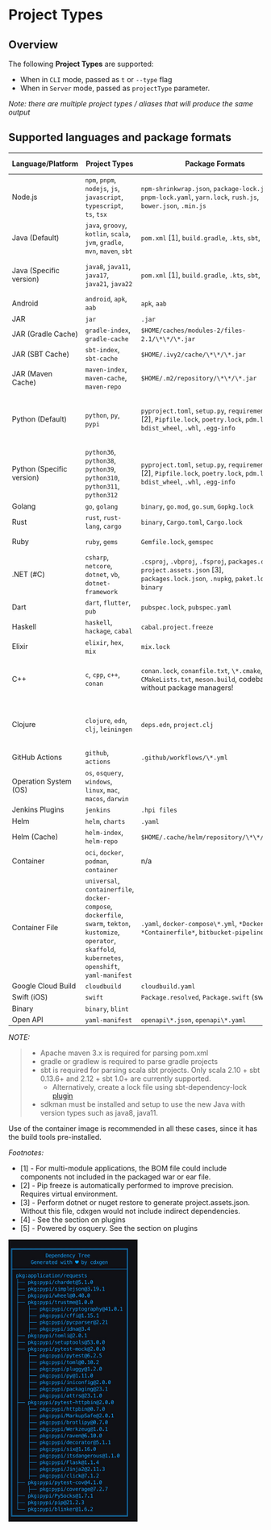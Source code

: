 # Project Types

## Overview

The following **Project Types** are supported:

- When in `CLI` mode, passed as `t` or `--type` flag
- When in `Server` mode, passed as `projectType` parameter.

_Note: there are multiple project types / aliases that will produce the same output_

## Supported languages and package formats

| Language/Platform         | Project Types                                                                                                                                                    | Package Formats                                                                                                                       | Supported Evidence                                                                                    | Supports Transitives |
| ------------------------- | ---------------------------------------------------------------------------------------------------------------------------------------------------------------- | ------------------------------------------------------------------------------------------------------------------------------------- | ----------------------------------------------------------------------------------------------------- | -------------------- |
| Node.js                   | `npm`, `pnpm`, `nodejs`, `js`, `javascript`, `typescript`, `ts`, `tsx`                                                                                           | `npm-shrinkwrap.json`, `package-lock.json`, `pnpm-lock.yaml`, `yarn.lock`, `rush.js`, `bower.json`, `.min.js`                         | Yes, except for `.min.`                                                                               | ✅                   |
| Java (Default)            | `java`, `groovy`, `kotlin`, `scala`, `jvm`, `gradle`, `mvn`, `maven`, `sbt`                                                                                      | `pom.xml` [1], `build.gradle`, `.kts`, `sbt`, `bazel`                                                                                 | Yes, unless `pom.xml` is manually parsed due to unavailability of maven or errors)                    | ✅                   |
| Java (Specific version)   | `java8`, `java11`, `java17`, `java21`, `java22`                                                                                                                  | `pom.xml` [1], `build.gradle`, `.kts`, `sbt`, `bazel`                                                                                 | Yes, unless `pom.xml` is manually parsed due to unavailability of maven or errors)                    | ✅                   |
| Android                   | `android`, `apk`, `aab`                                                                                                                                          | `apk`, `aab`                                                                                                                          | -                                                                                                     | -                    |
| JAR                       | `jar`                                                                                                                                                            | `.jar`                                                                                                                                | -                                                                                                     | -                    |
| JAR (Gradle Cache)        | `gradle-index`, `gradle-cache`                                                                                                                                   | `$HOME/caches/modules-2/files-2.1/\*\*/\*.jar`                                                                                        | -                                                                                                     | -                    |
| JAR (SBT Cache)           | `sbt-index`, `sbt-cache`                                                                                                                                         | `$HOME/.ivy2/cache/\*\*/\*.jar `                                                                                                      | -                                                                                                     | -                    |
| JAR (Maven Cache)         | `maven-index`, `maven-cache`, `maven-repo`                                                                                                                       | `$HOME/.m2/repository/\*\*/\*.jar`                                                                                                    | -                                                                                                     | -                    |
| Python (Default)          | `python`, `py`, `pypi`                                                                                                                                           | `pyproject.toml`, `setup.py`, `requirements.txt` [2], `Pipfile.lock`, `poetry.lock`, `pdm.lock`, `bdist_wheel`, `.whl`, `.egg-info`   | Yes using the automatic pip install/freeze. When disabled, only with `Pipfile.lock` and `poetry.lock` | ✅                   |
| Python (Specific version) | `python36`, `python38`, `python39`, `python310`, `python311`, `python312`                                                                                        | `pyproject.toml`, `setup.py`, `requirements.txt` [2], `Pipfile.lock`, `poetry.lock`, `pdm.lock`, `bdist_wheel`, `.whl`, `.egg-info`   | Yes using the automatic pip install/freeze. When disabled, only with `Pipfile.lock` and `poetry.lock` | ✅                   |
| Golang                    | `go`, `golang`                                                                                                                                                   | `binary`, `go.mod`, `go.sum`, `Gopkg.lock`                                                                                            | Yes except binary                                                                                     | ✅                   |
| Rust                      | `rust`, `rust-lang`, `cargo`                                                                                                                                     | `binary`, `Cargo.toml`, `Cargo.lock`                                                                                                  | Only for `Cargo.lock`                                                                                 | -                    |
| Ruby                      | `ruby`, `gems`                                                                                                                                                   | `Gemfile.lock`, `gemspec`                                                                                                             | Only for `Gemfile.lock`                                                                               | -                    |
| .NET (#C)                 | `csharp`, `netcore`, `dotnet`, `vb`, `dotnet-framework`                                                                                                          | `.csproj`, `.vbproj`, `.fsproj`, `packages.config`, `project.assets.json` [3], `packages.lock.json`, `.nupkg`, `paket.lock`, `binary` | Only for `project.assets.json`, `packages.lock.json`, `paket.lock`                                    | -                    |
| Dart                      | `dart`, `flutter`, `pub`                                                                                                                                         | `pubspec.lock`, `pubspec.yaml`                                                                                                        | Only for `pubspec.lock`                                                                               | -                    |
| Haskell                   | `haskell`, `hackage`, `cabal`                                                                                                                                    | `cabal.project.freeze`                                                                                                                | Yes                                                                                                   |                      |
| Elixir                    | `elixir`, `hex`, `mix`                                                                                                                                           | `mix.lock`                                                                                                                            | Yes                                                                                                   | -                    |
| C++                       | `c`, `cpp`, `c++`, `conan`                                                                                                                                       | `conan.lock`, `conanfile.txt`, `\*.cmake`, `CMakeLists.txt`, `meson.build`, codebase without package managers!                        | Yes only for `conan.lock`. Best effort basis for `cmake` without version numbers.                     | ✅                   |
| Clojure                   | `clojure`, `edn`, `clj`, `leiningen`                                                                                                                             | `deps.edn`, `project.clj`                                                                                                             | Yes unless the files are parsed manually due to lack of clojure cli or leiningen command              | -                    |
| GitHub Actions            | `github`, `actions`                                                                                                                                              | `.github/workflows/\*.yml`                                                                                                            | n/a                                                                                                   | ✅                   |
| Operation System (OS)     | `os`, `osquery`, `windows`, `linux`, `mac`, `macos`, `darwin`                                                                                                    |
| Jenkins Plugins           | `jenkins`                                                                                                                                                        | `.hpi files`                                                                                                                          | -                                                                                                     | ✅                   |
| Helm                      | `helm`, `charts`                                                                                                                                                 | `.yaml`                                                                                                                               | n/a                                                                                                   |                      |
| Helm (Cache)              | `helm-index`, `helm-repo`                                                                                                                                        | `$HOME/.cache/helm/repository/\*\*/\*.yaml`                                                                                           | -                                                                                                     | -                    |
| Container                 | `oci`, `docker`, `podman`, `container`                                                                                                                           | n/a                                                                                                                                   | -                                                                                                     |
| Container File            | `universal`, `containerfile`, `docker-compose`, `dockerfile`, `swarm`, `tekton`, `kustomize`, `operator`, `skaffold`, `kubernetes`, `openshift`, `yaml-manifest` | `.yaml`, `docker-compose\*.yml`, `*Dockerfile*`, `*Containerfile*`, `bitbucket-pipelines.yml`                                         | n/a                                                                                                   | -                    |
| Google Cloud Build        | `cloudbuild`                                                                                                                                                     | `cloudbuild.yaml`                                                                                                                     | n/a                                                                                                   | -                    |
| Swift (iOS)               | `swift`                                                                                                                                                          | `Package.resolved`, `Package.swift` (swiftpm)                                                                                         | Yes                                                                                                   | -                    |
| Binary                    | `binary`, `blint`                                                                                                                                                |
| Open API                  | `yaml-manifest`                                                                                                                                                  | `openapi\*.json`, `openapi\*.yaml`                                                                                                    | n/a                                                                                                   | -                    |

_*NOTE:*_

> - Apache maven 3.x is required for parsing pom.xml
> - gradle or gradlew is required to parse gradle projects
> - sbt is required for parsing scala sbt projects. Only scala 2.10 + sbt 0.13.6+ and 2.12 + sbt 1.0+ are currently supported.
>   - Alternatively, create a lock file using sbt-dependency-lock [plugin](https://github.com/stringbean/sbt-dependency-lock)
> - sdkman must be installed and setup to use the new Java with version types such as java8, java11.

Use of the container image is recommended in all these cases, since it has the build tools pre-installed.

_*Footnotes:*_

- [1] - For multi-module applications, the BOM file could include components not included in the packaged war or ear file.
- [2] - Pip freeze is automatically performed to improve precision. Requires virtual environment.
- [3] - Perform dotnet or nuget restore to generate project.assets.json. Without this file, cdxgen would not include indirect dependencies.
- [4] - See the section on plugins
- [5] - Powered by osquery. See the section on plugins

<img src="_media/cdxgen-tree.jpg" alt="cdxgen tree" width="256">
